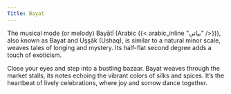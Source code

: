 ```yaml
---
Title: Bayat
---
```


The musical mode (or melody) Bayātī (Arabic {{< arabic_inline "بياتي" />}}), also known as Bayat and Uşşâk (Ushaq), is similar to a natural minor scale, weaves tales of longing and mystery. Its half-flat second degree adds a touch of exoticism.

Close your eyes and step into a bustling bazaar. Bayat weaves through the market stalls, its notes echoing the vibrant colors of silks and spices. It’s the heartbeat of lively celebrations, where joy and sorrow dance together.
